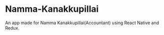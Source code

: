 # Namma-Kanakkupillai
An app made for Namma Kanakkupillai(Accountant) using React Native and Redux.
